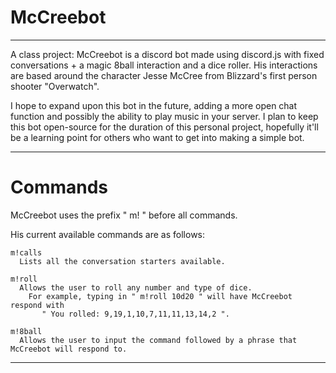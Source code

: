 # McCreebot

------

A class project: McCreebot is a discord bot made using discord.js with fixed conversations + a magic 8ball interaction and a dice roller. His interactions are based around the character Jesse McCree from Blizzard's first person shooter "Overwatch".

I hope to expand upon this bot in the future, adding a more open chat function and possibly the ability to play music in your server. I plan to keep this bot open-source for the duration of this personal project, hopefully it'll be a learning point for others who want to get into making a simple bot.

------

# Commands


  McCreebot uses the prefix " m! " before all commands.

  His current available commands are as follows:
    
    m!calls
      Lists all the conversation starters available.
    
    m!roll
      Allows the user to roll any number and type of dice. 
        For example, typing in " m!roll 10d20 " will have McCreebot respond with 
           " You rolled: 9,19,1,10,7,11,11,13,14,2 ". 
    
    m!8ball
      Allows the user to input the command followed by a phrase that McCreebot will respond to.
      
------
